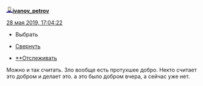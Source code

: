 [![userinfo_v8.png](../_resources/userinfo_v8-1.png)](https://ivanov-petrov.livejournal.com/profile)[**ivanov_petrov**](https://ivanov-petrov.livejournal.com/)

 [28 мая 2019, 17:04:22](https://ivanov-petrov.livejournal.com/2194122.html?thread=134614986#t134614986)

- Выбрать

- [Свернуть](https://ivanov-petrov.livejournal.com/2194122.html?thread=134614986#t134614986)

- [**Отслеживать](https://www.livejournal.com/manage/subscriptions/comments.bml?talkid=134614986&journal=ivanov_petrov)

Можно и так считать. Зло вообще есть протухшее добро. Некто считает это добром и делает это. а это было добром вчера, а сейчас уже нет.

<div style="display: none;">  </div>